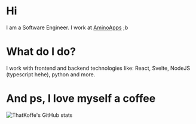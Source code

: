 # Hi
I am a Software Engineer. I work at [AminoApps](https://github.com/AminoApps) ;b 

# What do I do?
I work with frontend and backend technologies like: React, Svelte, NodeJS (typescript hehe), python and more.

# And ps, I love myself a coffee

![ThatKoffe's GitHub stats](https://github-readme-stats.vercel.app/api?username=ThatKoffe&show_icons=true&theme=chartreuse-dark)
